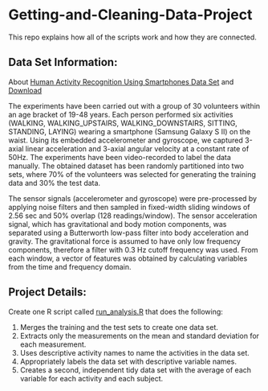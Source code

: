 Getting-and-Cleaning-Data-Project
=========================
This repo explains how all of the scripts work and how they are connected.  

Data Set Information:
---------------------
About [Human Activity Recognition Using Smartphones Data Set](http://archive.ics.uci.edu/ml/datasets/Human+Activity+Recognition+Using+Smartphones#) and 
[Download](http://archive.ics.uci.edu/ml/machine-learning-databases/00240/UCI%20HAR%20Dataset.zip)

The experiments have been carried out with a group of 30 volunteers within an age bracket of 19-48 years. Each person performed six activities (WALKING, WALKING_UPSTAIRS, WALKING_DOWNSTAIRS, SITTING, STANDING, LAYING) wearing a smartphone (Samsung Galaxy S II) on the waist. Using its embedded accelerometer and gyroscope, we captured 3-axial linear acceleration and 3-axial angular velocity at a constant rate of 50Hz. The experiments have been video-recorded to label the data manually. The obtained dataset has been randomly partitioned into two sets, where 70% of the volunteers was selected for generating the training data and 30% the test data.

The sensor signals (accelerometer and gyroscope) were pre-processed by applying noise filters and then sampled in fixed-width sliding windows of 2.56 sec and 50% overlap (128 readings/window). The sensor acceleration signal, which has gravitational and body motion components, was separated using a Butterworth low-pass filter into body acceleration and gravity. The gravitational force is assumed to have only low frequency components, therefore a filter with 0.3 Hz cutoff frequency was used. From each window, a vector of features was obtained by calculating variables from the time and frequency domain. 

Project Details:
---------------------
Create one R script called [run_analysis.R](https://github.com/yingyuhsieh/Getting-and-Cleaning-Data/blob/master/run_analysis.R) that does the following:

1. Merges the training and the test sets to create one data set.
2. Extracts only the measurements on the mean and standard deviation for each measurement.
3. Uses descriptive activity names to name the activities in the data set.
4. Appropriately labels the data set with descriptive variable names.
5. Creates a second, independent tidy data set with the average of each variable for each activity and each subject. 

